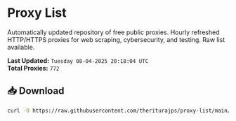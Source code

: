 # Proxy List

Automatically updated repository of free public proxies. Hourly refreshed HTTP/HTTPS proxies for web scraping, cybersecurity, and testing. Raw list available.

**Last Updated:** `Tuesday 08-04-2025 20:18:04 UTC`  
**Total Proxies:** `772`

## 📥 Download
```bash
curl -O https://raw.githubusercontent.com/theriturajps/proxy-list/main/proxies.txt
